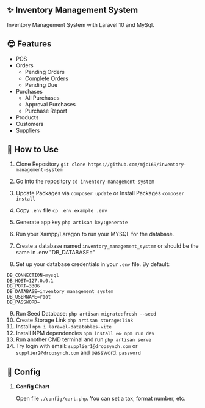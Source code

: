 ## ✨ Inventory Management System

Inventory Management System with Laravel 10 and MySql.

## 😎 Features

-   POS
-   Orders
    -   Pending Orders
    -   Complete Orders
    -   Pending Due
-   Purchases
    -   All Purchases
    -   Approval Purchases
    -   Purchase Report
-   Products
-   Customers
-   Suppliers

## 🚀 How to Use

1. Clone Repository `git clone https://github.com/mjc169/inventory-management-system`
2. Go into the repository `cd inventory-management-system`
3. Update Packages via `composer update` or Install Packages `composer install`
4. Copy `.env` file `cp .env.example .env`
5. Generate app key `php artisan key:generate`

6. Run your Xampp/Laragon to run your MYSQL for the database.
7. Create a database named `inventory_management_system` or should be the same in .env "DB_DATABASE="
8. Set up your database credentials in your `.env` file. By default:

```
DB_CONNECTION=mysql
DB_HOST=127.0.0.1
DB_PORT=3306
DB_DATABASE=inventory_management_system
DB_USERNAME=root
DB_PASSWORD=
```

9. Run Seed Database: `php artisan migrate:fresh --seed`
10. Create Storage Link `php artisan storage:link`
11. Install `npm i laravel-datatables-vite`
12. Install NPM dependencies `npm install && npm run dev`
13. Run another CMD terminal and run `php artisan serve`
14. Try login with email: `supplier1@dropsynch.com` or `supplier2@dropsynch.com` and password: `password`

## 🚀 Config

1. **Config Chart**

    Open file `./config/cart.php`. You can set a tax, format number, etc.
